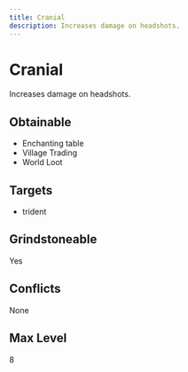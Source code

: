 ```yaml
---
title: Cranial
description: Increases damage on headshots.
---
```

# Cranial
Increases damage on headshots.
## Obtainable
- Enchanting table
- Village Trading
- World Loot
## Targets
- trident
## Grindstoneable
Yes
## Conflicts
None
## Max Level
8
